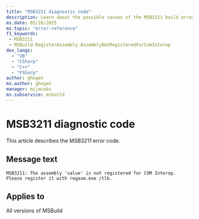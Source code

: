 ```yaml
---
title: "MSB3211 diagnostic code"
description: Learn about the possible causes of the MSB3211 build error, and get troubleshooting tips.
ms.date: 05/16/2025
ms.topic: "error-reference"
f1_keywords:
 - MSB3211
 - MSBuild.RegisterAssembly.AssemblyNotRegisteredForComInterop
dev_langs:
  - "VB"
  - "CSharp"
  - "C++"
  - "FSharp"
author: ghogen
ms.author: ghogen
manager: mijacobs
ms.subservice: msbuild
---
```


# MSB3211 diagnostic code

<!-- :::ErrorDefinitionDescription::: -->
<!-- :::editable-content name="introDescription"::: -->
This article describes the MSB3211 error code.
<!-- :::editable-content-end::: -->

## Message text

<!-- :::editable-content name="messageText"::: -->
`MSB3211: The assembly 'value' is not registered for COM Interop. Please register it with regasm.exe /tlb.`
<!-- :::editable-content-end::: -->
<!-- MSB3211: The assembly '{0}' is not registered for COM Interop. Please register it with regasm.exe /tlb. -->

<!-- :::editable-content name="postOutputDescription"::: -->
<!--
{StrBegin="MSB3211: "}
-->
<!-- :::editable-content-end::: -->
<!-- :::ErrorDefinitionDescription-end::: -->

## Applies to

All versions of MSBuild
